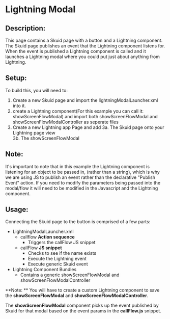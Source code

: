 # Lightning Modal 

## Description:
This page contains a Skuid page with a button and a Lightning component. The Skuid page publishes an event that the Lightning component listens for. When the event is published a Lightning component is called and it launches a Lightning modal where you could put just about anything from Lightning.

## Setup:
To build this, you will need to:
1. Create a new Skuid page and import the lightningModalLauncher.xml into it. 
2. create a Lightning component(For this example you can call it: showScreenFlowModal) and import both showScreenFlowModal and showScreenFlowModalController as seperate files 
3. Create a new Lightning app Page and add 
   3a. The Skuid page onto your Lightning page view  
   3b. The showScreenFlowModal    


## Note:
It's important to note that in this example the Lightning component is listening for an object to be passed in, (rather than a string), which is why we are using JS to publish an event rather than the declarative "Publish Event" action. If you need to modify the parameters being passed into the modal/flow it will need to be modified in the Javascript and the Lightning component.   

## Usage:
Connecting the Skuid page to the button is comprised of a few parts: 
* LightningModalLauncher.xml
    * callflow  **Action sequence**
        *  Triggers the callFlow JS snippet 
    *  callFlow  **JS snippet**
        *   Checks to see if the name exists 
        *   Execute the Lightning event 
        *   Execute generic Skuid event     
*   Lightning Component Bundles
    *   Contains a generic showScreenFlowModal and showScreenFlowModalController

**Note:  **
You will have to create a custom Lightning component to save the **showScreenFlowModal** and **showScreenFlowModalController**.
    
The **showScreenFlowModal** component picks up the event published by Skuid for that modal based on the event params in the **callFlow.js** snippet.  